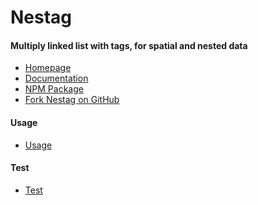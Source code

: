 Nestag
======


#### Multiply linked list with tags, for spatial and nested data

- [Homepage](http://nestag.richplastow.com/)
- [Documentation](http://nestag.richplastow.com/#/doc/documentation)
- [NPM Package](https://www.npmjs.com/package/nestag)
- [Fork Nestag on GitHub](https://github.com/richplastow/nestag)


#### Usage

- [Usage](http://nestag.richplastow.com/#/doc/usage)


#### Test

- [Test](http://nestag.richplastow.com/test/run-test.html)
